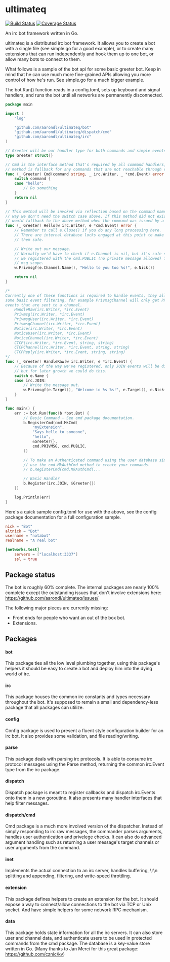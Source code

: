 # ultimateq

[![Build Status](https://drone.io/github.com/aarondl/ultimateq/status.png)](https://drone.io/github.com/aarondl/ultimateq/latest) [![Coverage Status](http://coveralls.io/repos/aarondl/ultimateq/badge.png?branch=master)](http://coveralls.io/r/aarondl/ultimateq?branch=master)

An irc bot framework written in Go.

ultimateq is a distributed irc bot framework. It allows you to create a bot
with a single file (see simple.go for a good example), or to create many
extensions that can run independently and hook them up to one bot, or allow
many bots to connect to them.

What follows is a sample of the bot api for some basic greeter bot.
Keep in mind that he can use much more fine-grained APIs allowing you more
control of how he's run. See simple.go for a much bigger example.

The bot.Run() function reads in a config.toml, sets up keyboard and signal
handlers, and runs the bot until all networks are permanently disconnected.

```go
package main

import (
	"log"

	"github.com/aarondl/ultimateq/bot"
	"github.com/aarondl/ultimateq/dispatch/cmd"
	"github.com/aarondl/ultimateq/irc"
)

// Greeter will be our handler type for both commands and simple events.
type Greeter struct{}

// Cmd is the interface method that's required by all command handlers, this
// method is fallback for any commands that are not reachable through reflection
func (_ Greeter) Cmd(command string, _ irc.Writer, _ *cmd.Event) error {
	switch command {
	case "hello":
		// Do something
	}
	return nil
}

// This method will be invoked via reflection based on the command name. This
// way we don't need the switch case above. If this method did not exist it
// would fallback to the above method when the command was issued by a user.
func (_ Greeter) Hello(w irc.Writer, e *cmd.Event) error {
	// Remember to call e.Close() if you do any long processing here.
	// There are internal database locks engaged at this point to make using
	// them safe.

	// Write out our message.
	// Normally we'd have to check if e.Channel is nil, but it's safe since
	// we registered with the cmd.PUBLIC (no private message allowed) flag for
	// msg scope.
	w.Privmsgf(e.Channel.Name(), "Hello to you too %s!", e.Nick())

	return nil
}

/*
Currently one of these functions is required to handle events, they all do
some basic event filtering, for example PrivmsgChannel will only get PRIVMSG
events that are sent to a channel.
	HandleRaw(irc.Writer, *irc.Event)
	Privmsg(irc.Writer, *irc.Event)
	PrivmsgUser(irc.Writer, *irc.Event)
	PrivmsgChannel(irc.Writer, *irc.Event)
	Notice(irc.Writer, *irc.Event)
	NoticeUser(irc.Writer, *irc.Event)
	NoticeChannel(irc.Writer, *irc.Event)
	CTCP(irc.Writer, *irc.Event, string, string)
	CTCPChannel(irc.Writer, *irc.Event, string, string)
	CTCPReply(irc.Writer, *irc.Event, string, string)
*/
func (_ Greeter) HandleRaw(w irc.Writer, e *irc.Event) {
	// Because of the way we've registered, only JOIN events will be dispatched,
	// but for later growth we could do this.
	switch e.Name {
	case irc.JOIN:
		// Write the message out.
		w.Privmsgf(e.Target(), "Welcome to %s %s!", e.Target(), e.Nick())
	}
}

func main() {
	err := bot.Run(func(b *bot.Bot) {
		// Basic Command - See cmd package documentation.
		b.RegisterCmd(cmd.MkCmd(
			"myExtension",
			"Says hello to someone",
			"hello",
			&Greeter{},
			cmd.PRIVMSG, cmd.PUBLIC,
		))

		// To make an Authenticated command using the user database simply
		// use the cmd.MkAuthCmd method to create your commands.
		// b.RegisterCmd(cmd.MkAuthCmd(...

		// Basic Handler
		b.Register(irc.JOIN, &Greeter{})
	})

	log.Println(err)
}
```

Here's a quick sample config.toml for use with the above, see the config
package documentation for a full configuration sample.

```toml
nick = "Bot"
altnick = "Bot"
username = "notabot"
realname = "A real bot"

[networks.test]
	servers = ["localhost:3337"]
	ssl = true
```

## Package status

The bot is roughly 60% complete. The internal packages are nearly 100%
complete except the outstanding issues that don't involve extensions here:
https://github.com/aarondl/ultimateq/issues/

The following major pieces are currently missing:

* Front ends for people who want an out of the box bot.
* Extensions.

## Packages

#### bot
This package ties all the low level plumbing together, using this package's
helpers it should be easy to create a bot and deploy him into the dying world
of irc.

#### irc
This package houses the common irc constants and types necessary throughout
the bot. It's supposed to remain a small and dependency-less package that all
packages can utilize.

#### config
Config package is used to present a fluent style configuration builder for an
irc bot. It also provides some validation, and file reading/writing.

#### parse
This package deals with parsing irc protocols. It is able to consume irc
protocol messages using the Parse method, returning the common irc.Event
type from the irc package.

#### dispatch
Dispatch package is meant to register callbacks and dispatch irc.Events onto
them in a new goroutine. It also presents many handler interfaces that help
filter messages.

#### dispatch/cmd
Cmd package is a much more involved version of the dispatcher. Instead of
simply responding to irc raw messages, the commander parses arguments, handles
user authentication and privelege checks. It can also do advanced argument
handling such as returning a user message's target channels or user arguments
from the command.

#### inet
Implements the actual connection to an irc server, handles buffering, \r\n
splitting and appending, filtering, and write-speed throttling.

#### extension
This package defines helpers to create an extension for the bot. It should
expose a way to connect/allow connections to the bot via TCP or Unix socket.
And have simple helpers for some network RPC mechanism.

#### data
This package holds state information for all the irc servers. It can also store
user and channel data, and authenticate users to be used in protected commands
from the cmd package. The database is a key-value store written in Go.
(Many thanks to Jan Merci for this great package: https://github.com/cznic/kv)

